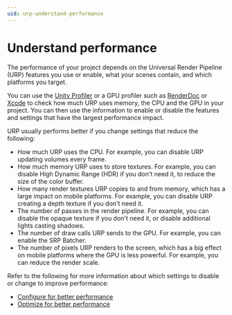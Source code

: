 ```yaml
---
uid: urp-understand-performance
---
```

# Understand performance

The performance of your project depends on the Universal Render Pipeline (URP) features you use or enable, what your scenes contain, and which platforms you target. 

You can use the [Unity Profiler](https://docs.unity3d.com/Manual/Profiler.html) or a GPU profiler such as [RenderDoc](https://docs.unity3d.com/Manual/RenderDocIntegration.html) or [Xcode](https://docs.unity3d.com/Manual/XcodeFrameDebuggerIntegration.html) to check how much URP uses memory, the CPU and the GPU in your project. You can then use the information to enable or disable the features and settings that have the largest performance impact.

URP usually performs better if you change settings that reduce the following:

- How much URP uses the CPU. For example, you can disable URP updating volumes every frame.
- How much memory URP uses to store textures. For example, you can disable High Dynamic Range (HDR) if you don't need it, to reduce the size of the color buffer. 
- How many render textures URP copies to and from memory, which has a large impact on mobile platforms. For example, you can disable URP creating a depth texture if you don't need it.
- The number of passes in the render pipeline. For example, you can disable the opaque texture if you don't need it, or disable additional lights casting shadows.
- The number of draw calls URP sends to the GPU. For example, you can enable the SRP Batcher.
- The number of pixels URP renders to the screen, which has a big effect on mobile platforms where the GPU is less powerful. For example, you can reduce the render scale.

Refer to the following for more information about which settings to disable or change to improve performance:

- [Configure for better performance](configure-for-better-performance.md)
- [Optimize for better performance](optimize-for-better-performance.md)
